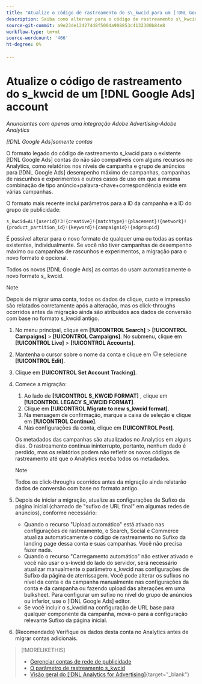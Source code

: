 ```yaml
---
title: "Atualize o código de rastreamento do s\_kwcid para um [!DNL Google Ads] account"
description: Saiba como alternar para o código de rastreamento s\_kwcid mais recente para um [!DNL Google Ads] conta.
source-git-commit: a9e23de134274d8f5004a908853c4132300b84e8
workflow-type: tm+mt
source-wordcount: '466'
ht-degree: 0%

---
```


# Atualize o código de rastreamento do s\_kwcid de um [!DNL Google Ads] account

*Anunciantes com apenas uma integração Adobe Advertising-Adobe Analytics*

*[!DNL Google Ads]somente contas*

O formato legado do código de rastreamento s\_kwcid para o existente [!DNL Google Ads] contas do não são compatíveis com alguns recursos no Analytics, como relatórios nos níveis de campanha e grupo de anúncios para [!DNL Google Ads] desempenho máximo de campanhas, campanhas de rascunhos e experimentos e outros casos de uso em que a mesma combinação de tipo anúncio+palavra-chave+correspondência existe em várias campanhas.

O formato mais recente inclui parâmetros para a ID da campanha e a ID do grupo de publicidade:

```
s_kwcid=AL!{userid}!3!{creative}!{matchtype}!{placement}!{network}!{product_partition_id}!{keyword}!{campaignid}!{adgroupid}
```

É possível alterar para o novo formato de qualquer uma ou todas as contas existentes, individualmente. Se você não tiver campanhas de desempenho máximo ou campanhas de rascunhos e experimentos, a migração para o novo formato é opcional.

Todos os novos [!DNL Google Ads] as contas do usam automaticamente o novo formato s\_ kwcid.

>[!NOTE]
>
>Depois de migrar uma conta, todos os dados de clique, custo e impressão são relatados corretamente após a alteração, mas os click-throughs ocorridos antes da migração ainda são atribuídos aos dados de conversão com base no formato s\_kwcid antigo.

1. No menu principal, clique em **[!UICONTROL Search]** \> **[!UICONTROL Campaigns]** \> **[!UICONTROL Campaigns]**. No submenu, clique em **[!UICONTROL Live]** \> **[!UICONTROL Accounts]**.
1. Mantenha o cursor sobre o nome da conta e clique em ![ícone de seta suspensa](/help/search-social-commerce/assets/arrow-dropdown-menu.png)e selecione **[!UICONTROL Edit]**.
1. Clique em **[!UICONTROL Set Account Tracking]**.
1. Comece a migração:

   1. Ao lado de **[!UICONTROL S_KWCID FORMAT]** , clique em **[!UICONTROL LEGACY S_KWCID FORMAT]**.
   1. Clique em **[!UICONTROL Migrate to new s_kwcid format]**.
   1. Na mensagem de confirmação, marque a caixa de seleção e clique em **[!UICONTROL Continue]**.
   1. Nas configurações da conta, clique em **[!UICONTROL Post]**.

   Os metadados das campanhas são atualizados no Analytics em alguns dias. O rastreamento continua ininterrupto, portanto, nenhum dado é perdido, mas os relatórios podem não refletir os novos códigos de rastreamento até que o Analytics receba todos os metadados.

   >[!NOTE]
   >
   >Todos os click-throughs ocorridos antes da migração ainda relatarão dados de conversão com base no formato antigo.

1. Depois de iniciar a migração, atualize as configurações de Sufixo da página inicial (chamado de &quot;sufixo de URL final&quot; em algumas redes de anúncios), conforme necessário:

   * Quando o recurso &quot;Upload automático&quot; está ativado nas configurações de rastreamento, o Search, Social e Commerce atualiza automaticamente o código de rastreamento no Sufixo da landing page dessa conta e suas campanhas. Você não precisa fazer nada.
   * Quando o recurso &quot;Carregamento automático&quot; não estiver ativado e você não usar o s-kwcid do lado do servidor, será necessário atualizar manualmente o parâmetro s\_kwcid nas configurações de Sufixo da página de aterrissagem. Você pode alterar os sufixos no nível da conta e da campanha manualmente nas configurações da conta e da campanha ou fazendo upload das alterações em uma bulksheet. Para configurar um sufixo no nível do grupo de anúncios ou inferior, use o [!DNL Google Ads] editor.
   * Se você incluir o s\_kwcid na configuração de URL base para qualquer componente da campanha, mova-o para a configuração relevante Sufixo da página inicial.

1. (Recomendado) Verifique os dados desta conta no Analytics antes de migrar contas adicionais.

>[!MORELIKETHIS]
>
>* [Gerenciar contas de rede de publicidade](ad-network-account-manage.md)
>* [O parâmetro de rastreamento s_kwcid](/help/search-social-commerce/tracking/skwcid-tracking-parameter.md)
>* [Visão geral do [!DNL Analytics for Advertising]](https://experienceleague.adobe.com/docs/advertising/integrations/home.html){target="_blank"}
